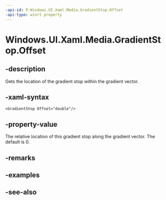 ```yaml
---
-api-id: P:Windows.UI.Xaml.Media.GradientStop.Offset
-api-type: winrt property
---
```


<!-- Property syntax
public double Offset { get;  set; }
-->

# Windows.UI.Xaml.Media.GradientStop.Offset

## -description
Gets the location of the gradient stop within the gradient vector.



## -xaml-syntax
```xaml
<GradientStop Offset="double"/>
```


## -property-value
The relative location of this gradient stop along the gradient vector. The default is 0.

## -remarks

## -examples

## -see-also
